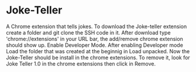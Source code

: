 # Joke-Teller
A Chrome extension that tells jokes.
To download the Joke-teller extension create a folder and git clone the SSH code in it.
After download type 'chrome://extensions' in your URL bar, the add/remove chrome extension should show up.
Enable Developer Mode.
After enabling Developer mode Load the folder that was created at the beginnig in Load unpacked.
Now the Joke-Teller should be install in the chrome extensions.
To remove it, look for Joke Teller 1.0 in the chrome extensions then click in Remove.
